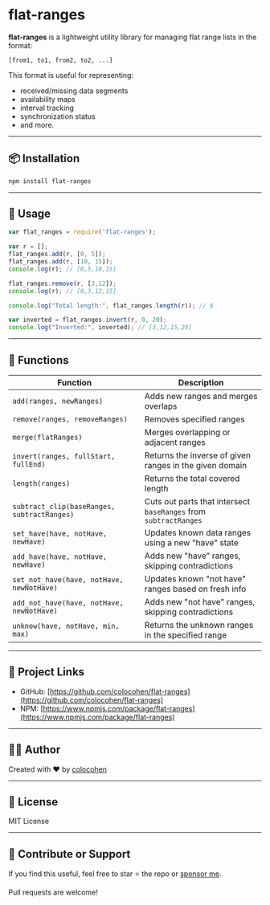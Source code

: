 # flat-ranges

**flat-ranges** is a lightweight utility library for managing flat range lists in the format:

```
[from1, to1, from2, to2, ...]
```

This format is useful for representing:
- received/missing data segments
- availability maps
- interval tracking
- synchronization status
- and more.

---

## 📦 Installation

```bash
npm install flat-ranges
```

---

## 🔧 Usage

```js
var flat_ranges = require('flat-ranges');

var r = [];
flat_ranges.add(r, [0, 5]);
flat_ranges.add(r, [10, 15]);
console.log(r); // [0,5,10,15]

flat_ranges.remove(r, [3,12]);
console.log(r); // [0,3,12,15]

console.log("Total length:", flat_ranges.length(r)); // 6

var inverted = flat_ranges.invert(r, 0, 20);
console.log("Inverted:", inverted); // [3,12,15,20]
```

---

## 🧠 Functions

| Function | Description |
|----------|-------------|
| `add(ranges, newRanges)` | Adds new ranges and merges overlaps |
| `remove(ranges, removeRanges)` | Removes specified ranges |
| `merge(flatRanges)` | Merges overlapping or adjacent ranges |
| `invert(ranges, fullStart, fullEnd)` | Returns the inverse of given ranges in the given domain |
| `length(ranges)` | Returns the total covered length |
| `subtract_clip(baseRanges, subtractRanges)` | Cuts out parts that intersect `baseRanges` from `subtractRanges` |
| `set_have(have, notHave, newHave)` | Updates known data ranges using a new "have" state |
| `add_have(have, notHave, newHave)` | Adds new "have" ranges, skipping contradictions |
| `set_not_have(have, notHave, newNotHave)` | Updates known "not have" ranges based on fresh info |
| `add_not_have(have, notHave, newNotHave)` | Adds new "not have" ranges, skipping contradictions |
| `unknow(have, notHave, min, max)` | Returns the unknown ranges in the specified range |

---

## 🔗 Project Links

- GitHub: [https://github.com/colocohen/flat-ranges](https://github.com/colocohen/flat-ranges)
- NPM: [https://www.npmjs.com/package/flat-ranges](https://www.npmjs.com/package/flat-ranges)

---

## 🧑‍💻 Author

Created with ❤️ by [colocohen](https://github.com/colocohen)

---

## 📝 License

MIT License

---

## 🤝 Contribute or Support

If you find this useful, feel free to star ⭐ the repo or [sponsor me](https://github.com/sponsors/colocohen).

Pull requests are welcome!
